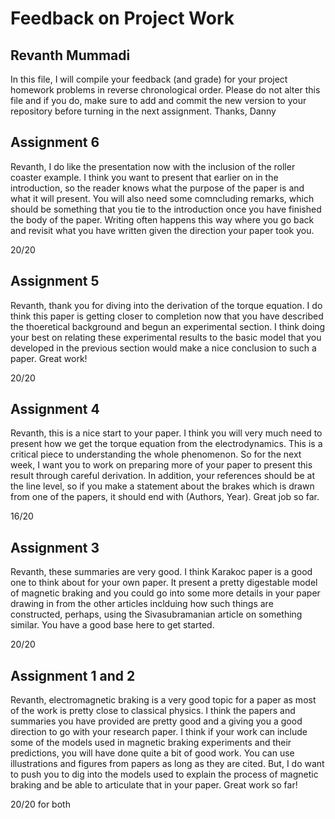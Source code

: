 # Feedback on Project Work
## Revanth Mummadi

In this file, I will compile your feedback (and grade) for your project homework problems in reverse chronological order. Please do not alter this file and if you do, make sure to add and commit the new version to your repository before turning in the next assignment. Thanks, Danny

## Assignment 6

Revanth, I do like the presentation now with the inclusion of the roller coaster example. I think you want to present that earlier on in the introduction, so the reader knows what the purpose of the paper is and what it will present. You will also need some comncluding remarks, which should be something that you tie to the introduction once you have finished the body of the paper. Writing often happens this way where you go back and revisit what you have written given the direction your paper took you.

20/20

## Assignment 5

Revanth, thank you for diving into the derivation of the torque equation. I do think this paper is getting closer to completion now that you have described the thoeretical background and begun an experimental section. I think doing your best on relating these experimental results to the basic model that you developed in the previous section would make a nice conclusion to such a paper. Great work!

20/20


## Assignment 4

Revanth, this is a nice start to your paper. I think you will very much need to present how we get the torque equation from the electrodynamics. This is a critical piece to understanding the whole phenomenon. So for the next week, I want you to work on preparing more of your paper to present this result through careful derivation. In addition, your references should be at the line level, so if you make a statement about the brakes which is drawn from one of the papers, it should end with (Authors, Year). Great job so far.

16/20

## Assignment 3

Revanth, these summaries are very good. I think Karakoc paper is a good one to think about for your own paper. It present a pretty digestable model of magnetic braking and you could go into some more details in your paper drawing in from the other articles inclduing how such things are constructed, perhaps, using the Sivasubramanian article on something similar. You have a good base here to get started.

20/20

## Assignment 1 and 2

Revanth, electromagnetic braking is a very good topic for a paper as most of the work is pretty close to classical physics. I think the papers and summaries you have provided are pretty good and a giving you a good direction to go with your research paper. I think if your work can include some of the models used in magnetic braking experiments and their predictions, you will have done quite a bit of good work. You can use illustrations and figures from papers as long as they are cited. But, I do want to push you to dig into the models used to explain the process of magnetic braking and be able to articulate that in your paper. Great work so far!

20/20 for both
